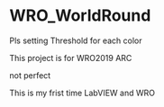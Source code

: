 # WRO_WorldRound

Pls setting Threshold for each color

This project is for WRO2019 ARC 

not perfect

This is my frist time LabVIEW and WRO
